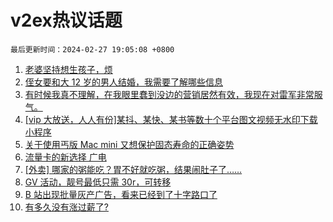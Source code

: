 # v2ex热议话题

`最后更新时间：2024-02-27 19:05:08 +0800`

1. [老婆坚持想生孩子，烦](https://www.v2ex.com/t/1018729)
1. [侄女要和大 12 岁的男人结婚，我需要了解哪些信息](https://www.v2ex.com/t/1018840)
1. [有时候我真不理解，在我眼里蠢到没边的营销居然有效，我现在对雷军非常服气。](https://www.v2ex.com/t/1018677)
1. [[vip 大放送，人人有份]某抖、某快、某书等数十个平台图文视频无水印下载小程序](https://www.v2ex.com/t/1018735)
1. [关于使用丐版 Mac mini 又想保护固态寿命的正确姿势](https://www.v2ex.com/t/1018752)
1. [流量卡的新选择 广电](https://www.v2ex.com/t/1018676)
1. [[外卖] 哪家的粥能吃？胃不好就吃粥，结果闹肚子了……](https://www.v2ex.com/t/1018755)
1. [GV 活动，靓号最低只需 30r，可转移](https://www.v2ex.com/t/1018736)
1. [B 站出现批量灰产广告，看来已经到了十字路口了](https://www.v2ex.com/t/1018609)
1. [有多久没有涨过薪了?](https://www.v2ex.com/t/1018751)

